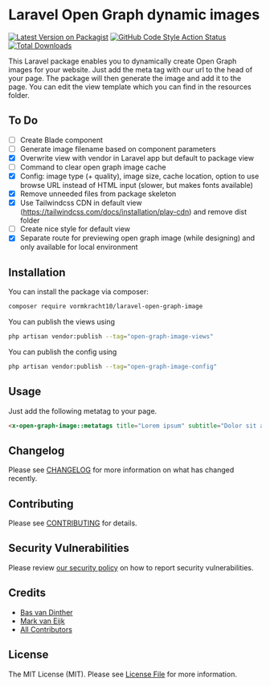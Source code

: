 # Laravel Open Graph dynamic images

[![Latest Version on Packagist](https://img.shields.io/packagist/v/vormkracht10/laravel-open-graph-image.svg?style=flat-square)](https://packagist.org/packages/vormkracht10/laravel-open-graph-image)
[![GitHub Code Style Action Status](https://img.shields.io/github/workflow/status/vormkracht10/laravel-open-graph-image/Fix%20PHP%20code%20style%20issues?label=code%20style)](https://github.com/vormkracht10/laravel-open-graph-image/actions?query=workflow%3A"Fix+PHP+code+style+issues"+branch%3Amain)
[![Total Downloads](https://img.shields.io/packagist/dt/vormkracht10/laravel-open-graph-image.svg?style=flat-square)](https://packagist.org/packages/vormkracht10/laravel-open-graph-image)

This Laravel package enables you to dynamically create Open Graph images for your website. Just add the meta tag with our url to the head of your page.  The package will then generate the image and add it to the page. You can edit the view template which you can find in the resources folder.

## To Do

- [ ] Create Blade component
- [ ] Generate image filename based on component parameters
- [x] Overwrite view with vendor in Laravel app but default to package view
- [ ] Command to clear open graph image cache
- [x] Config: image type (+ quality), image size, cache location, option to use browse URL instead of HTML input (slower, but makes fonts available)
- [x] Remove unneeded files from package skeleton
- [x] Use Tailwindcss CDN in default view (https://tailwindcss.com/docs/installation/play-cdn) and remove dist folder
- [ ] Create nice style for default view
- [x] Separate route for previewing open graph image (while designing) and only available for local environment

## Installation

You can install the package via composer:

```bash
composer require vormkracht10/laravel-open-graph-image
```

You can publish the views using

```bash
php artisan vendor:publish --tag="open-graph-image-views"
```

You can publish the config using

```bash
php artisan vendor:publish --tag="open-graph-image-config"
```
    
## Usage

Just add the following metatag to your page.

```html
<x-open-graph-image::metatags title="Lorem ipsum" subtitle="Dolor sit amet" />
```

## Changelog

Please see [CHANGELOG](CHANGELOG.md) for more information on what has changed recently.

## Contributing

Please see [CONTRIBUTING](https://github.com/vormkracht10/.github/blob/main/CONTRIBUTING.md) for details.

## Security Vulnerabilities

Please review [our security policy](../../security/policy) on how to report security vulnerabilities.

## Credits

- [Bas van Dinther](https://github.com/baspa)
- [Mark van Eijk](https://github.com/markvaneijk)
- [All Contributors](../../contributors)

## License

The MIT License (MIT). Please see [License File](LICENSE.md) for more information.
